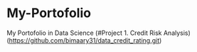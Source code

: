 # My-Portofolio
My Portofolio in Data Science
(#Project 1. Credit Risk Analysis)(https://github.com/bimaary31/data_credit_rating.git)
